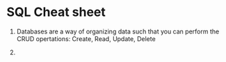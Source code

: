 # SQL Cheat sheet 

1. Databases are a way of organizing data such that you can perform the CRUD opertations: Create, Read, Update, Delete

2. 

```SQL

```